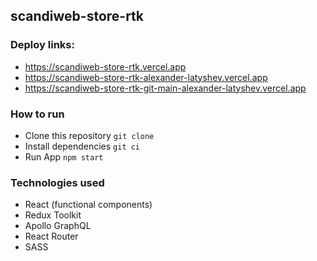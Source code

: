 ## scandiweb-store-rtk

### Deploy links:

- https://scandiweb-store-rtk.vercel.app
- https://scandiweb-store-rtk-alexander-latyshev.vercel.app
- https://scandiweb-store-rtk-git-main-alexander-latyshev.vercel.app

### How to run

- Clone this repository `git clone`
- Install dependencies `git ci`
- Run App `npm start`

### Technologies used

- React (functional components)
- Redux Toolkit
- Apollo GraphQL
- React Router
- SASS
